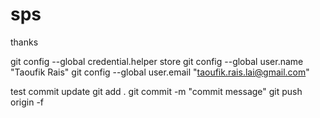 # sps
thanks

git config --global credential.helper store
git config --global user.name "Taoufik Rais"
git config --global user.email "taoufik.rais.lai@gmail.com"

test commit update
git add .
git commit -m "commit message"
git push origin -f